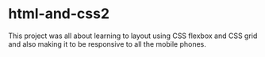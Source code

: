# html-and-css2

This project was all about learning to layout using CSS flexbox and CSS grid and also making it to be responsive to all the mobile phones.  
